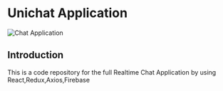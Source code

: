 # Unichat Application

![Chat Application](https://i.ibb.co/ZJY8fxB/Unichart.jpg)

## Introduction
This is a code repository for the full Realtime Chat Application by using React,Redux,Axios,Firebase


